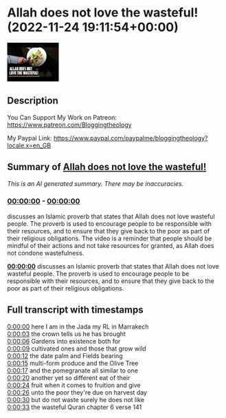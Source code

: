 # Allah does not love the wasteful! (2022-11-24 19:11:54+00:00)

![alt Allah does not love the wasteful!](K76Z9mG9giE.jpg "Allah does not love the wasteful!")

## Description

You Can Support My Work on Patreon:
https://www.patreon.com/Bloggingtheology

My Paypal Link: 
https://www.paypal.com/paypalme/bloggingtheology?locale.x=en_GB

## Summary of [Allah does not love the wasteful!](https://www.youtube.com/watch?v=K76Z9mG9giE)


*This is an AI generated summary. There may be inaccuracies. [](/)*

### [00:00:00](https://www.youtube.com/watch?v=K76Z9mG9giE&t=0) - [00:00:00](https://www.youtube.com/watch?v=K76Z9mG9giE&t=0)

discusses an Islamic proverb that states that Allah does not love wasteful people. The proverb is used to encourage people to be responsible with their resources, and to ensure that they give back to the poor as part of their religious obligations. The video is a reminder that people should be mindful of their actions and not take resources for granted, as Allah does not condone wastefulness.

**[00:00:00](https://www.youtube.com/watch?v=K76Z9mG9giE&t=0)** discusses an Islamic proverb that states that Allah does not love wasteful people. The proverb is used to encourage people to be responsible with their resources, and to ensure that they give back to the poor as part of their religious obligations.

## Full transcript with timestamps

[0:00:00](https://youtu.be/K76Z9mG9giE?t=0) here I am in the Jada my RL in Marrakech  
[0:00:03](https://youtu.be/K76Z9mG9giE?t=3) the crown tells us he has brought  
[0:00:06](https://youtu.be/K76Z9mG9giE?t=6) Gardens into existence both for  
[0:00:09](https://youtu.be/K76Z9mG9giE?t=9) cultivated ones and those that grow wild  
[0:00:12](https://youtu.be/K76Z9mG9giE?t=12) the date palm and Fields bearing  
[0:00:15](https://youtu.be/K76Z9mG9giE?t=15) multi-form produce and the Olive Tree  
[0:00:17](https://youtu.be/K76Z9mG9giE?t=17) and the pomegranate all similar to one  
[0:00:20](https://youtu.be/K76Z9mG9giE?t=20) another yet so different eat of their  
[0:00:24](https://youtu.be/K76Z9mG9giE?t=24) fruit when it comes to fruition and give  
[0:00:26](https://youtu.be/K76Z9mG9giE?t=26) unto the poor they're due on harvest day  
[0:00:30](https://youtu.be/K76Z9mG9giE?t=30) but do not waste surely he does not like  
[0:00:33](https://youtu.be/K76Z9mG9giE?t=33) the wasteful Quran chapter 6 verse 141  

